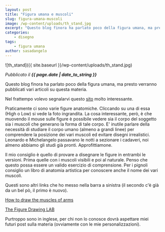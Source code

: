 ```yaml
---
layout: post
title: "Figura umana e muscoli"
slug: figura-umana-muscoli
image: /wp-content/uploads/th_stand.jpg
excerpt: "Questo blog finora ha parlato poco della figura umana, ma presto verranno pubblicati vari articoli su questa materia. Nel frattempo volevo segnalarvi"
categories:
    - disegno
tags:
    - figura umana
author: sasadangelo
---
```


![th_stand]({{ site.baseurl }}/wp-content/uploads/th_stand.jpg)

_Pubblicato il **{{ page.date | date_to_string }}**_

Questo blog finora ha parlato poco della figura umana, ma presto verranno pubblicati vari articoli su questa materia.

Nel frattempo volevo segnalarvi questo [sito](http://www.reybustos.com/03ra/ra.html) molto interessante.

Praticamente ci sono varie figure anatomiche. Cliccando su una di essa (High o Low) si vede la foto ingrandita. La cosa interessante, però, è che muovendo il mouse sulle figure è possibile vedere sia il corpo del soggetto sia i muscoli che generano la forma di tale corpo. E' inutile parlare della necessità di studiare il corpo umano (almeno a grandi linee) per comprendere la posizione dei vari muscoli ed evitare disegni irrealistici. Leonardo e Michelangelo passavano le notti a sezionare i cadaveri, noi almeno abbiamo gli studi già pronti. Approfittiamone.

Il mio consiglio è quello di provare a disegnare le figure in entrambi le versioni. Prima quelle con i muscoli visibili e poi al naturale. Penso che questo possa essere un valido esercizio di comprensione. Per i pignoli consiglio un libro di anatomia artistica per conoscere anche il nome dei vari muscoli.

Questi sono altri links che ho messo nella barra a sinistra (il secondo c'è già da un bel pò, il primo è nuovo).

[How to draw the muscles of arms](https://www.youtube.com/watch?v=HRDWqLamjsI)

[The Figure Drawing LAB](http://drawinglab.evansville.edu/)

Purtroppo sono in inglese, per chi non lo conosce dovrà aspettare miei futuri post sulla materia (ovviamente con le mie personalizzazioni).
